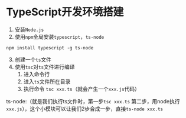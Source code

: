 # TypeScript开发环境搭建

1. 安装`Node.js`
2. 使用`npm`全局安装`typescript`，`ts-node`

```
npm install typescript -g ts-node
```

3. 创建一个`ts`文件
4. 使用`tsc`对`ts`文件进行编译
   1. 进入命令行
   2. 进入`ts`文件所在目录
   3. 执行命令 `tsc xxx.ts`（就会产生一个`xxx.js`代码）



ts-node:（就是我们执行ts文件时，第一步`tsc xxx.ts` 第二步，用node执行`xxx.js`），这个小模块可以让我们2步合成一步，直接`ts-node xxx.ts`





